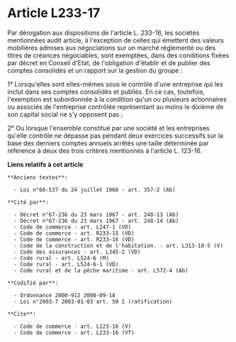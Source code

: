 # Article L233-17

Par dérogation aux dispositions de l'article L. 233-16, les sociétés mentionnées audit article, à l'exception de celles qui
émettent des valeurs mobilières admises aux négociations sur un marché réglementé ou des titres de créances négociables, sont
exemptées, dans des conditions fixées par décret en Conseil d'Etat, de l'obligation d'établir et de publier des comptes
consolidés et un rapport sur la gestion du groupe : 

1° Lorsqu'elles sont elles-mêmes sous le contrôle d'une entreprise qui les inclut dans ses comptes consolidés et publiés. En
ce cas, toutefois, l'exemption est subordonnée à la condition qu'un ou plusieurs actionnaires ou associés de l'entreprise
contrôlée représentant au moins le dixième de son capital social ne s'y opposent pas ; 

2° Ou lorsque l'ensemble constitué par une société et les entreprises qu'elle contrôle ne dépasse pas pendant deux exercices
successifs sur la base des derniers comptes annuels arrêtés une taille déterminée par référence à deux des trois critères
mentionnés à l'article L. 123-16.

**Liens relatifs à cet article**

	**Anciens textes**:

	  - Loi n°66-537 du 24 juillet 1966 - art. 357-2 (Ab)

	**Cité par**:

	  - Décret n°67-236 du 23 mars 1967 - art. 248-13 (Ab)
	  - Décret n°67-236 du 23 mars 1967 - art. 248-14 (Ab)
	  - Code de commerce - art. L247-1 (VD)
	  - Code de commerce - art. R233-15 (VD)
	  - Code de commerce - art. R233-16 (VD)
	  - Code de la construction et de l'habitation. - art. L313-18-5 (V)
	  - Code des assurances - art. L345-2 (VD)
	  - Code rural - art. L524-6 (M)
	  - Code rural - art. L524-6-1 (VD)
	  - Code rural et de la pêche maritime - art. L572-4 (Ab)

	**Codifié par**:

	  - Ordonnance 2000-912 2000-09-18
	  - Loi n°2003-7 2003-01-03 art. 50 I (ratification)

	**Cite**:

	  - Code de commerce - art. L123-16 (V)
	  - Code de commerce - art. L233-16 (VT)
